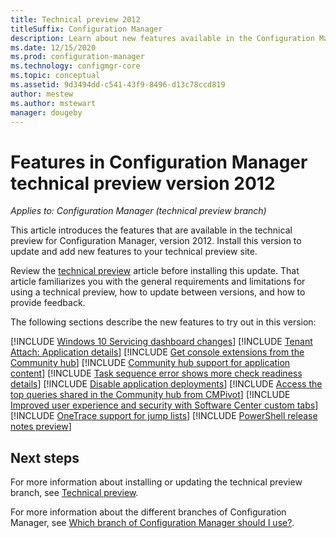 ```yaml
---
title: Technical preview 2012
titleSuffix: Configuration Manager
description: Learn about new features available in the Configuration Manager technical preview branch version 2012.
ms.date: 12/15/2020
ms.prod: configuration-manager
ms.technology: configmgr-core
ms.topic: conceptual
ms.assetid: 9d3494dd-c541-43f9-8496-d13c78ccd819
author: mestew
ms.author: mstewart
manager: dougeby
---
```


# Features in Configuration Manager technical preview version 2012

*Applies to: Configuration Manager (technical preview branch)*

This article introduces the features that are available in the technical preview for Configuration Manager, version 2012. Install this version to update and add new features to your technical preview site.

Review the [technical preview](../technical-preview.md) article before installing this update. That article familiarizes you with the general requirements and limitations for using a technical preview, how to update between versions, and how to provide feedback.

The following sections describe the new features to try out in this version:

<!-- [!INCLUDE [Example feature name](includes/2012/1234567.md)] -->

[!INCLUDE [Windows 10 Servicing dashboard changes](includes/2012/3555940.md)]
[!INCLUDE [Tenant Attach: Application details](includes/2012/8364465.md)]
[!INCLUDE [Get console extensions from the Community hub](includes/2012/8116426.md)]
[!INCLUDE [Community hub support for application content](includes/2012/7983035.md)]
[!INCLUDE [Task sequence error shows more check readiness details](includes/2012/8888218.md)]
[!INCLUDE [Disable application deployments](includes/2012/8354812.md)]
[!INCLUDE [Access the top queries shared in the Community hub from CMPivot](includes/2012/7137169.md)]
[!INCLUDE [Improved user experience and security with Software Center custom tabs](includes/2012/8655543.md)]
[!INCLUDE [OneTrace support for jump lists](includes/2012/6991505.md)]
[!INCLUDE [PowerShell release notes preview](includes/2012/8706717.md)]

<!--
## General known issues

[!INCLUDE [Azure AD authentication doesn't work](includes/2012/known-issue-7569264.md)]
-->

## Next steps

For more information about installing or updating the technical preview branch, see [Technical preview](../technical-preview.md).

For more information about the different branches of Configuration Manager, see [Which branch of Configuration Manager should I use?](../../understand/which-branch-should-i-use.md).
